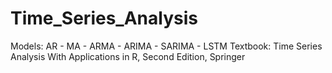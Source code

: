 # Time_Series_Analysis
Models: AR - MA - ARMA - ARIMA - SARIMA - LSTM
Textbook: Time Series Analysis With Applications in R, Second Edition, Springer
